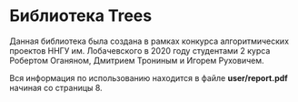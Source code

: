 # Библиотека Trees

Данная библиотека была создана в рамках конкурса алгоритмических проектов ННГУ им. Лобачевского в 2020 году студентами 2 курса Робертом Оганяном, Дмитрием Трониным и Игорем Руховичем.

Вся информация по использованию находится в файле **user/report.pdf** начиная со страницы 8.

